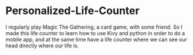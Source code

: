 # Personalized-Life-Counter
I regularly play Magic The Gathering, a card game, with some friend. So I made this life counter to learn how to use Kivy and python in order to do a mobile app, and at the same time have a life counter where we can see our head directly where our life is. 
